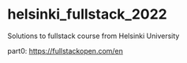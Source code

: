 # helsinki_fullstack_2022

Solutions to fullstack course from Helsinki University

part0: https://fullstackopen.com/en
